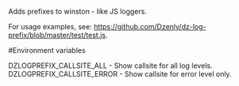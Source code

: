 Adds prefixes to winston - like JS loggers.

For usage examples, see: https://github.com/Dzenly/dz-log-prefix/blob/master/test/test.js.

#Environment variables

DZLOGPREFIX_CALLSITE_ALL - Show callsite for all log levels.
DZLOGPREFIX_CALLSITE_ERROR - Show callsite for error level only.

